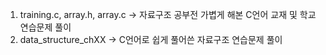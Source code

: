 1) training.c, array.h, array.c -> 자료구조 공부전 가볍게 해본 C언어 교재 및 학교 연습문제 풀이
2) data_structure_chXX -> C언어로 쉽게 풀어쓴 자료구조 연습문제 풀이
